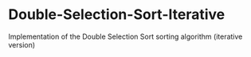# Double-Selection-Sort-Iterative
Implementation of the Double Selection Sort sorting algorithm (iterative version) 

